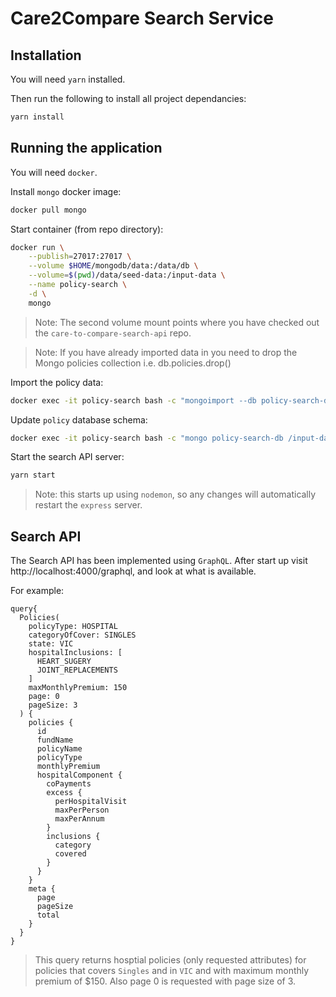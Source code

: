 # Care2Compare Search Service

## Installation

You will need `yarn` installed.

Then run the following to install all project dependancies:
```bash
yarn install
```

## Running the application

You will need `docker`.

Install `mongo` docker image:
```bash
docker pull mongo
```

Start container (from repo directory):
```bash
docker run \
    --publish=27017:27017 \
    --volume $HOME/mongodb/data:/data/db \
    --volume=$(pwd)/data/seed-data:/input-data \
    --name policy-search \
    -d \
    mongo
```

> Note: The second volume mount points where you have checked out the `care-to-compare-search-api` repo.

> Note: If you have already imported data in you need to drop the Mongo policies collection i.e. db.policies.drop()

Import the policy data:
```bash
docker exec -it policy-search bash -c "mongoimport --db policy-search-db --collection policies --type json --file /input-data/policies.json --jsonArray"
```

Update `policy` database schema:
```bash
docker exec -it policy-search bash -c "mongo policy-search-db /input-data/update-schema.js"
```

Start the search API server:
```bash
yarn start
```
> Note: this starts up using `nodemon`, so any changes will automatically restart the `express` server.

## Search API
The Search API has been implemented using `GraphQL`. After start up visit http://localhost:4000/graphql, and look at what is available.

For example:
```
query{
  Policies(
    policyType: HOSPITAL
    categoryOfCover: SINGLES
    state: VIC
    hospitalInclusions: [
      HEART_SUGERY
      JOINT_REPLACEMENTS
    ]
    maxMonthlyPremium: 150
    page: 0
    pageSize: 3
  ) {
    policies {
      id
      fundName
      policyName
      policyType
      monthlyPremium
      hospitalComponent {
        coPayments
        excess {
          perHospitalVisit
          maxPerPerson
          maxPerAnnum
        }
        inclusions {
          category
          covered
        }
      }
    }
    meta {
      page
      pageSize
      total
    }
  }
}
```
> This query returns hosptial policies (only requested attributes) for policies that covers `Singles` and in `VIC` and with maximum monthly premium of $150. Also page 0 is requested with page size of 3.
